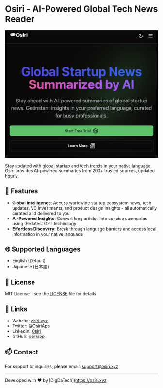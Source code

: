 # Osiri - AI-Powered Global Tech News Reader

![Osiri Logo](public/assets/og-image.jpg)

Stay updated with global startup and tech trends in your native language. Osiri provides AI-powered summaries from 200+ trusted sources, updated hourly.

## 🌟 Features

- **Global Intelligence**: Access worldwide startup ecosystem news, tech updates, VC investments, and product design insights - all automatically curated and delivered to you
- **AI-Powered Insights**: Convert long articles into concise summaries using the latest GPT technology
- **Effortless Discovery**: Break through language barriers and access local information in your native language


## 🌐 Supported Languages

- English (Default)
- Japanese (日本語)

## 📄 License

MIT License - see the [LICENSE](LICENSE) file for details

## 🔗 Links

- Website: [osiri.xyz](https://osiri.xyz)
- Twitter: [@OsiriApp](https://twitter.com/OsiriApp)
- LinkedIn: [Osiri](https://www.linkedin.com/company/osiri)
- GitHub: [osiriapp](https://github.com/osiriapp)

## 📫 Contact

For support or inquiries, please email: support@osiri.xyz

---

Developed with ❤️ by [DigDaTech](https://osiri.xyz